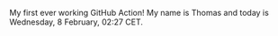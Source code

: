 My first ever working GitHub Action!
My name is Thomas and today is Wednesday, 8 February, 02:27 CET. 
